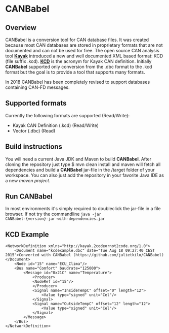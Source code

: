# CANBabel

## Overview

CANBabel is a conversion tool for CAN database files. It was created because most CAN databases are stored in proprietary formats that are not documented and can not be used for free.
The open source CAN analysis tool [**Kayak**](https://github.com/dschanoeh/Kayak/ "Kayak is an application for CAN bus diagnosis and monitoring") introduced a new and well documented XML based format: KCD (file suffix .kcd). [**KCD**](https://github.com/julietkilo/kcd) is the acronym for Kayak CAN definition.
Initially **CANBabel** supported only conversion from the .dbc format to the .kcd format but the goal is to provide a tool that supports many formats.

In 2018 CANBabel has been completely revised to support databases containing CAN-FD messages.

## Supported formats
Currently the following formats are supported (Read/Write):

* Kayak CAN Definition (.kcd) (Read/Write)
* Vector (.dbc) (Read)

## Build instructions
You will need a current Java JDK and Maven to build **CANBabel**. After cloning the repository just type
	$ mvn clean install
and maven will fetch all dependencies and build a **CANBabel** jar-file in the /target folder of your workspace. You can also just add the repository in your favorite Java IDE as a new _maven project_.

## Run CANBabel
In most environments it's simply required to doubleclick the jar-file in a file browser. If not try the commandline <code>java -jar CANBabel-{version}-jar-with-dependencies.jar</code>

## KCD Example

    <NetworkDefinition xmlns="http://kayak.2codeornot2code.org/1.0">
        <Document name="kcdexample.dbc" date="Tue Aug 18 09:27:40 CEST 2015">Converted with CANBabel (https://github.com/julietkilo/CANBabel)</Document>
        <Node id="15" name="ECU_Clima"/>
        <Bus name="Comfort" baudrate="125000">
            <Message id="0x21C" name="Temperature">
                <Producer>
	            <NodeRef id="15"/>
                </Producer>
                <Signal name="InsideTempC" offset="0" length="12">
                    <Value type="signed" unit="Cel"/>
                </Signal>
                <Signal name="OutsideTempC" offset="12" length="12">
                    <Value type="signed" unit="Cel"/>
                </Signal>
            </Message>
        </Bus>
    </NetworkDefinition>
